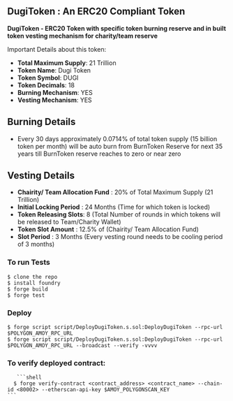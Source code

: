 ## DugiToken : An ERC20 Compliant Token

**DugiToken - ERC20 Token with specific token burning reserve and in built token vesting mechanism for charity/team reserve**

Important Details about this token:

-   **Total Maximum Supply**:  21 Trillion
-   **Token Name**: Dugi Token
-   **Token Symbol**: DUGI
-   **Token Decimals**: 18
-   **Burning Mechanism**: YES
-   **Vesting Mechanism**: YES


## Burning Details

- Every 30 days approximately 0.0714% of total token supply (15 billion token per month) will be auto burn from BurnToken Reserve for next 35 years till BurnToken reserve reaches to zero or near zero




## Vesting Details

- **Chairity/ Team Allocation Fund** : 20% of Total Maximum Supply (21 Trillion)
- **Initial Locking Period** : 24 Months (Time for which token is locked)
- **Token Releasing Slots**: 8 (Total Number of rounds in which tokens will be released to Team/Charity Wallet)
- **Token Slot Amount** : 12.5% of (Chairity/ Team Allocation Fund)
-  **Slot Period** : 3 Months (Every vesting round needs to be cooling period of 3 months)



### To run Tests

```shell
$ clone the repo
$ install foundry
$ forge build
$ forge test
```


### Deploy

```shell
$ forge script script/DeployDugiToken.s.sol:DeployDugiToken --rpc-url $POLYGON_AMOY_RPC_URL
$ forge script script/DeployDugiToken.s.sol:DeployDugiToken --rpc-url $POLYGON_AMOY_RPC_URL --broadcast --verify -vvvv
```

  ### To verify deployed contract:
	   ```shell
	  $ forge verify-contract <contract_address> <contract_name> --chain-id <80002> --etherscan-api-key $AMOY_POLYGONSCAN_KEY
    ```
